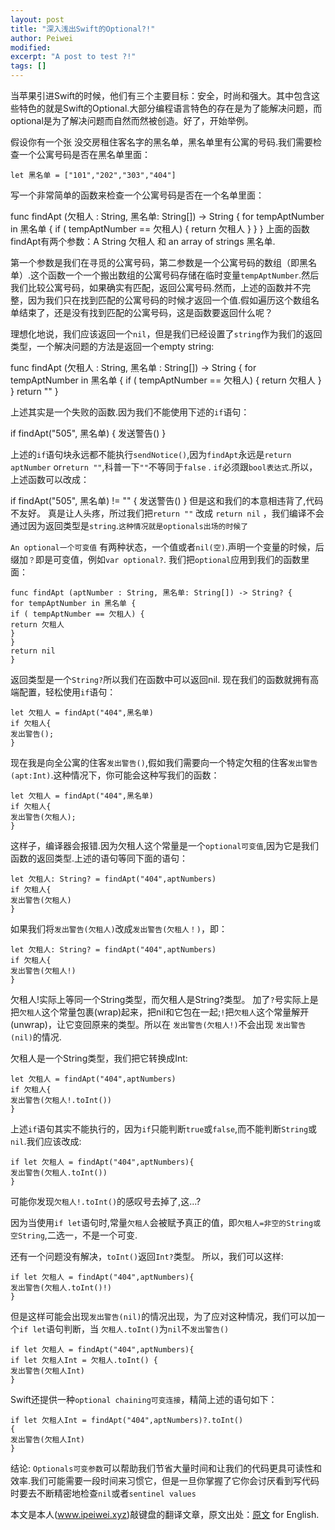 ```yaml
---
layout: post
title: "深入浅出Swift的Optional?!"
author: Peiwei
modified:
excerpt: "A post to test ?!"
tags: []
---
```


当苹果引进Swift的时候，他们有三个主要目标：安全，时尚和强大。其中包含这些特色的就是Swift的Optional.大部分编程语言特色的存在是为了能解决问题，而optional是为了解决问题而自然而然被创造。好了，开始举例。

假设你有一个张 没交房租住客名字的黑名单，黑名单里有公寓的号码.我们需要检查一个公寓号码是否在黑名单里面：

`let 黑名单 = ["101","202","303","404"]`

写一个非常简单的函数来检查一个公寓号码是否在一个名单里面：

func findApt (欠租人 : String, 黑名单: String[]) -> String {
for tempAptNumber in 黑名单 {
if ( tempAptNumber == 欠租人) {
return 欠租人
}
}
}
上面的函数findApt有两个参数：A String 欠租人 和 an array of strings 黑名单.

第一个参数是我们在寻觅的公寓号码，第二参数是一个公寓号码的数组（即黑名单）.这个函数一个一个搬出数组的公寓号码存储在临时变量`tempAptNumber`.然后我们比较公寓号码，如果确实有匹配，返回公寓号码.然而，上述的函数并不完整，因为我们只在找到匹配的公寓号码的时候才返回一个值.假如遍历这个数组名单结束了，还是没有找到匹配的公寓号码，这是函数要返回什么呢？

理想化地说，我们应该返回一个`nil`，但是我们已经设置了`string`作为我们的返回类型，一个解决问题的方法是返回一个empty string:

func findApt (欠租人 : String, 黑名单 : String[]) -> String {
for tempAptNumber in 黑名单 {
if ( tempAptNumber == 欠租人) {
return 欠租人
}
}
return ""
}

上述其实是一个失败的函数.因为我们不能使用下述的`if`语句：

if findApt("505", 黑名单) {
发送警告()
}

上述的`if`语句块永远都不能执行`sendNotice()`,因为`findApt`永远是`return aptNumber` or`return ""`,科普一下`""`不等同于`false` . `if`必须跟`bool表达式`.所以，上述函数可以改成：

if findApt("505", 黑名单) != "" {
发送警告()
}
但是这和我们的本意相违背了,代码不友好。
真是让人头疼，所过我们把`return ""` 改成 `return nil` ，我们编译不会通过因为返回类型是`string`.`这种情况就是optionals出场的时候了`

`An optional一个可变值` 有两种状态，一个值或者`nil(空)`.声明一个变量的时候，后缀加`？`即是可变值，例如`var optional?`.
我们把`optional`应用到我们的函数里面：

``` 
func findApt (aptNumber : String, 黑名单: String[]) -> String? {
for tempAptNumber in 黑名单 {
if ( tempAptNumber == 欠租人) {
return 欠租人
}
}
return nil
}
```
返回类型是一个`String?`所以我们在函数中可以返回nil.
现在我们的函数就拥有高端配置，轻松使用`if`语句：

```
let 欠租人 = findApt("404",黑名单)
if 欠租人{
发出警告();
}
```
现在我是向全公寓的住客`发出警告()`,假如我们需要向一个特定欠租的住客`发出警告(apt:Int)`.这种情况下，你可能会这种写我们的函数：

```
let 欠租人 = findApt("404",黑名单)
if 欠租人{
发出警告(欠租人);
}
```
这样子，编译器会报错.因为欠租人这个常量是一个`optional可变值`,因为它是我们函数的返回类型.上述的语句等同下面的语句：

```
let 欠租人: String? = findApt("404",aptNumbers)
if 欠租人{
发出警告(欠租人)
}
```
如果我们将`发出警告(欠租人)`改成`发出警告(欠租人！)`，即：

```
let 欠租人: String? = findApt("404",aptNumbers)
if 欠租人{
发出警告(欠租人!)
}
```
欠租人!实际上等同一个String类型，而欠租人是String?类型。
加了`?`号实际上是把`欠租人`这个常量包裹(wrap)起来，把nil和它包在一起;`!`把`欠租人`这个常量解开(unwrap)，让它变回原来的类型。所以在
`发出警告(欠租人!)`不会出现 `发出警告(nil)`的情况.

欠租人是一个String类型，我们把它转换成Int:

```
let 欠租人 = findApt("404",aptNumbers)
if 欠租人{
发出警告(欠租人!.toInt())
}
```
上述`if`语句其实不能执行的，因为`if`只能判断`true`或`false`,而不能判断`String`或`nil`.我们应该改成:

```
if let 欠租人 = findApt("404",aptNumbers){
发出警告(欠租人.toInt())
}
```
可能你发现`欠租人!.toInt()`的感叹号去掉了,这...?

因为当使用`if let`语句时,常量`欠租人`会被赋予真正的值，即`欠租人=非空的String或空String`,二选一，不是一个可变.

还有一个问题没有解决，`toInt()`返回`Int?`类型。
所以，我们可以这样:

```
if let 欠租人 = findApt("404",aptNumbers){
发出警告(欠租人.toInt()!)
}
```
但是这样可能会出现`发出警告(nil)`的情况出现，为了应对这种情况，我们可以加一个`if let`语句判断，当 `欠租人.toInt()`为`nil`不`发出警告()`

```
if let 欠租人 = findApt("404",aptNumbers){
if let 欠租人Int = 欠租人.toInt() {
发出警告(欠租人Int)
}
```

Swift还提供一种`optional chaining可变连接`，精简上述的语句如下：

```
if let 欠租人Int = findApt("404",aptNumbers)?.toInt()
{
发出警告(欠租人Int)
}
```

结论:
`Optionals可变参数`可以帮助我们节省大量时间和让我们的代码更具可读性和效率.我们可能需要一段时间来习惯它，但是一旦你掌握了它你会讨厌看到写代码时要去不断精密地检查`nil`或者`sentinel values`

本文是本人(www.ipeiwei.xyz)敲键盘的翻译文章，原文出处：[原文]("http://blog.teamtreehouse.com/understanding-optionals-swift") for English.




